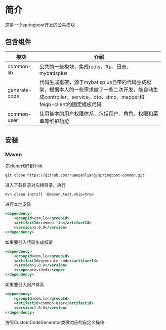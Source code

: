 # 简介
这是一个springboot开发的公共模块

## 包含组件
| 模块                |     介绍                                                                          |
| -------------------|---------------------------------------------------------------------------------- |
| common-lib         |     公共的一些模块，集成redis，ftp，日志，mybatisplus                                              |
| generate-code      |     代码生成框架，源于mybatisplus自带的代码生成框架，根据本人的一些需求做了一些二次开发，能自动生成controller，service，dto，dmo，mapper和feign-client的固定模板代码                                           |
| common-user        |     使用基本的用户权限体系，包括用户，角色，权限和菜单等维护功能                                           |


## 安装
### Maven
先clone代码到本地
```shell script
git clone https://github.com/ruanpanliang/springboot-common.git
```
进入下载目录对应根目录，执行
```shell script
mvn clean install -Dmaven.test.skip=true
```
进行本地安装
```xml
<dependency>
    <groupId>com.lc</groupId>
    <artifactId>common-lib</artifactId>
    <version>1.0.0</version>
</dependency>
```
如果要引入代码生成框架
```xml
<dependency>
    <groupId>com.lc</groupId>
    <artifactId>generate-code</artifactId>
    <version>1.0.0</version>
    <scope>provided</scope>
</dependency>
```
如果要引入用户体系
```xml
<dependency>
    <groupId>com.lc</groupId>
    <artifactId>common-user</artifactId>
    <version>1.0.0</version>
</dependency>
```
仿照CustomCodeGenerator类做对应的自定义操作
